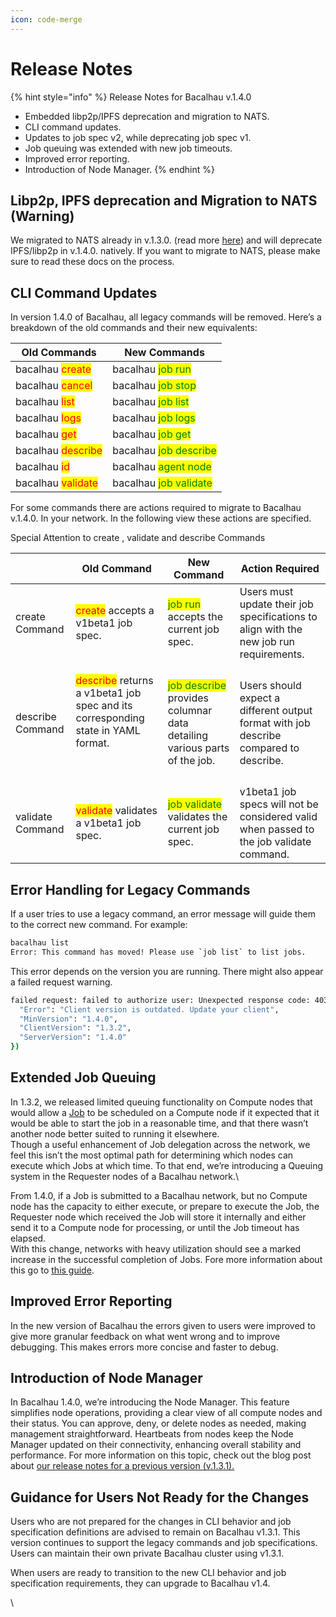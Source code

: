 ```yaml
---
icon: code-merge
---
```


# Release Notes

{% hint style="info" %}
Release Notes for Bacalhau v.1.4.0

* Embedded libp2p/IPFS deprecation and migration to NATS.
* CLI command updates.&#x20;
* Updates to job spec v2, while deprecating job spec v1.
* Job queuing was extended with new job timeouts.
* Improved error reporting.&#x20;
* Introduction of Node Manager.
{% endhint %}

## Libp2p, IPFS deprecation and Migration to NATS (Warning)

We migrated to NATS already in v.1.3.0. (read more [here](https://blog.bacalhau.org/i/142946625/nats-based-networking)) and will deprecate IPFS/libp2p in v.1.4.0. natively. If you want to migrate to NATS, please make sure to read these docs on the process.

## CLI Command Updates

In version 1.4.0 of Bacalhau, all legacy commands will be removed. Here’s a breakdown of the old commands and their new equivalents:

| Old Commands                                      | New Commands                                            |
| ------------------------------------------------- | ------------------------------------------------------- |
| bacalhau <mark style="color:red;">create</mark>   | bacalhau <mark style="color:green;">job run</mark>      |
| bacalhau <mark style="color:red;">cancel</mark>   | bacalhau <mark style="color:green;">job stop</mark>     |
| bacalhau <mark style="color:red;">list</mark>     | bacalhau <mark style="color:green;">job list</mark>     |
| bacalhau <mark style="color:red;">logs</mark>     | bacalhau <mark style="color:green;">job logs</mark>     |
| bacalhau <mark style="color:red;">get</mark>      | bacalhau <mark style="color:green;">job get</mark>      |
| bacalhau <mark style="color:red;">describe</mark> | bacalhau <mark style="color:green;">job describe</mark> |
| bacalhau <mark style="color:red;">id</mark>       | bacalhau <mark style="color:green;">agent node</mark>   |
| bacalhau <mark style="color:red;">validate</mark> | bacalhau <mark style="color:green;">job validate</mark> |

For some commands there are actions required to migrate to Bacalhau v.1.4.0. In your network. In the following view these actions are specified.

Special Attention to create , validate and describe Commands

|                  | Old Command                                                                                                                       | New Command                                                                                               | Action Required                                                                         |
| ---------------- | --------------------------------------------------------------------------------------------------------------------------------- | --------------------------------------------------------------------------------------------------------- | --------------------------------------------------------------------------------------- |
| create Command   | <mark style="color:red;">create</mark> accepts a v1beta1 job spec.                                                                | <mark style="color:green;">job run</mark> accepts the current job spec.                                   | Users must update their job specifications to align with the new job run requirements.  |
| describe Command | <p><mark style="color:red;">describe</mark> returns a v1beta1 job spec and its corresponding state in YAML format.</p><p><br></p> | <mark style="color:green;">job describe</mark> provides columnar data detailing various parts of the job. | Users should expect a different output format with job describe compared to describe.   |
| validate Command | <mark style="color:red;">validate</mark> validates a v1beta1 job spec.                                                            | <mark style="color:green;">job validate</mark> validates the current job spec.                            | v1beta1 job specs will not be considered valid when passed to the job validate command. |

## Error Handling for Legacy Commands

If a user tries to use a legacy command, an error message will guide them to the correct new command. For example:

```bash
bacalhau list
Error: This command has moved! Please use `job list` to list jobs.
```

This error depends on the version you are running. There might also appear a failed request warning.

```bash
failed request: failed to authorize user: Unexpected response code: 403 ({
  "Error": "Client version is outdated. Update your client",
  "MinVersion": "1.4.0",
  "ClientVersion": "1.3.2",
  "ServerVersion": "1.4.0"
})
```

## Extended Job Queuing

In 1.3.2, we released limited queuing functionality on Compute nodes that would allow a [Job](https://docs.bacalhau.org/getting-started/architecture#chapter-2-job-cycle) to be scheduled on a Compute node if it expected that it would be able to start the job in a reasonable time, and that there wasn’t another node better suited to running it elsewhere.\
Though a useful enhancement of Job delegation across the network, we feel this isn’t the most optimal path for determining which nodes can execute which Jobs at which time. To that end, we’re introducing a Queuing system in the Requester nodes of a Bacalhau network.\


From 1.4.0, if a Job is submitted to a Bacalhau network, but no Compute node has the capacity to either execute, or prepare to execute the Job, the Requester node which received the Job will store it internally and either send it to a Compute node for processing, or until the Job timeout has elapsed.\
With this change, networks with heavy utilization should see a marked increase in the successful completion of Jobs. Fore more information about this go to [this guide](https://docs.bacalhau.org/setting-up/jobs/job-queuing).

## Improved Error Reporting

In the new version of Bacalhau the errors given to users were improved to give more granular feedback on what went wrong and to improve debugging. This makes errors more concise and faster to debug.

## Introduction of Node Manager

In Bacalhau 1.4.0, we’re introducing the Node Manager. This feature simplifies node operations, providing a clear view of all compute nodes and their status. You can approve, deny, or delete nodes as needed, making management straightforward. Heartbeats from nodes keep the Node Manager updated on their connectivity, enhancing overall stability and performance. For more information on this topic, check out the blog post about [our release notes for a previous version (v.1.3.1).](https://blog.bacalhau.org/p/introducing-bacalhau-131)

## Guidance for Users Not Ready for the Changes

Users who are not prepared for the changes in CLI behavior and job specification definitions are advised to remain on Bacalhau v1.3.1. This version continues to support the legacy commands and job specifications. Users can maintain their own private Bacalhau cluster using v1.3.1.

When users are ready to transition to the new CLI behavior and job specification requirements, they can upgrade to Bacalhau v1.4.

\
